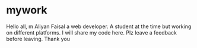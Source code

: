 # mywork
Hello all, m Aliyan Faisal a web developer.
A student at the time but working on different platforms.
I will share my code here.
Plz leave a feedback before leaving.
Thank you
